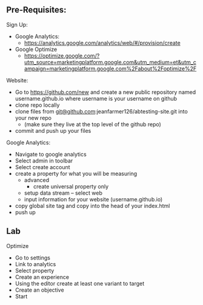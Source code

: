 ## Pre-Requisites:

Sign Up:

- Google Analytics:
  - https://analytics.google.com/analytics/web/#/provision/create
- Google Optimize
  - https://optimize.google.com/?utm_source=marketingplatform.google.com&utm_medium=et&utm_campaign=marketingplatform.google.com%2Fabout%2Foptimize%2F

Website:

- Go to https://github.com/new and create a new public repository named username.github.io where username is your username on github
- clone repo locally
- clone files from git@github.com:jeanfarmer126/abtesting-site.git into your new repo
  - (make sure they live at the top level of the github repo)
- commit and push up your files

Google Analytics:

- Navigate to google analytics
- Select admin in toolbar
- Select create account
- create a property for what you will be measuring
  - advanced
    - create universal property only
  - setup data stream – select web
  - input information for your website (username.github.io)
- copy global site tag and copy into the head of your index.html
- push up

## Lab

Optimize

- Go to settings
- Link to analytics
- Select property
- Create an experience
- Using the editor create at least one variant to target
- Create an objective
- Start
